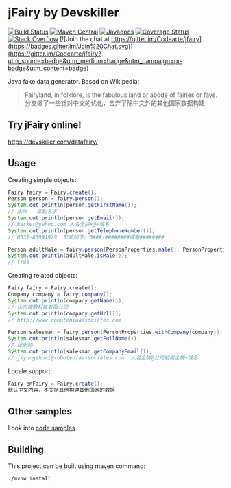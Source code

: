 # jFairy by Devskiller

[![Build Status](https://travis-ci.org/Devskiller/jfairy.svg?branch=master)](https://travis-ci.org/Devskiller/jfairy) [![Maven Central](https://maven-badges.herokuapp.com/maven-central/com.devskiller/jfairy/badge.svg)](https://maven-badges.herokuapp.com/maven-central/com.devskiller/jfairy) [![Javadocs](http://www.javadoc.io/badge/com.devskiller/jfairy.svg)](http://www.javadoc.io/doc/com.devskiller/jfairy) [![Coverage Status](https://img.shields.io/coveralls/Devskiller/jfairy.svg)](https://coveralls.io/r/Codearte/jfairy)
[![Stack Overflow](https://img.shields.io/badge/stack%20overflow-jfairy-4183C4.svg)](https://stackoverflow.com/questions/tagged/jfairy)
[![Join the chat at https://gitter.im/Codearte/jfairy](https://badges.gitter.im/Join%20Chat.svg)](https://gitter.im/Codearte/jfairy?utm_source=badge&utm_medium=badge&utm_campaign=pr-badge&utm_content=badge)

Java fake data generator. Based on Wikipedia:

> Fairyland, in folklore, is the fabulous land or abode of fairies or fays.
> 分支做了一些针对中文的优化，舍弃了除中文外的其他国家数据构建
## Try jFairy online!

https://devskiller.com/datafairy/

## Usage

Creating simple objects:

```java
Fairy fairy = Fairy.create();
Person person = fairy.person();
System.out.println(person.getFirstName());            
// 永帅   拿到名字
System.out.println(person.getEmail());               
// barker@yahoo.com 人名全拼+@+域名
System.out.println(person.getTelephoneNumber());     
// 0531-83991929  形式如下: 0###-########或者########

Person adultMale = fairy.person(PersonProperties.male(), PersonProperties.minAge(21));
System.out.println(adultMale.isMale());           
// true
```

Creating related objects:

```java
Fairy fairy = Fairy.create();
Company company = fairy.company();
System.out.println(company.getName());          
// 山东镭数科技有限公司
System.out.println(company.getUrl());           
// http://www.robuteniaassociates.com

Person salesman = fairy.person(PersonProperties.withCompany(company));
System.out.println(salesman.getFullName());     
// 纪永帅
System.out.println(salesman.getCompanyEmail()); 
// jiyongshuai@robuteniaassociates.com  人名全拼@公司前缀全拼+域名
```

Locale support:

```java
Fairy enFairy = Fairy.create();                               
默认中文内容，不支持其他构建其他国家的数据
```

## Other samples

Look into [code samples](https://github.com/Devskiller/jfairy/tree/master/src/test/groovy/snippets/)

## Building

This project can be built using maven command:

    ./mvnw install

